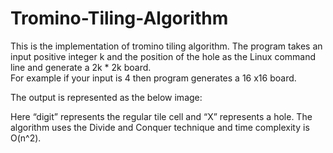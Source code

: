 # Tromino-Tiling-Algorithm

This is the implementation of tromino tiling algorithm. 
The program takes an input positive integer k and the position of the hole as the Linux command line and generate 
a 2k * 2k board.  
For example if your input is 4 then program generates a 16 x16 board. 

The output is represented as the below image:


Here “digit” represents the regular tile cell and “X” represents a hole.
The algorithm uses the Divide and Conquer technique and time complexity is O(n^2).
